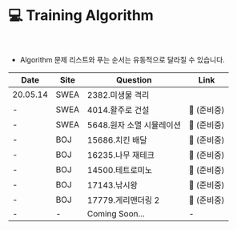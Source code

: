# :computer: Training Algorithm

<br>

- Algorithm 문제 리스트와 푸는 순서는 유동적으로 달라질 수 있습니다.

| Date     | Site | Question                  | Link            |
| -------- | ---- | ------------------------- | --------------- |
| 20.05.14 | SWEA | 2382.미생물 격리          |                 |
| -        | SWEA | 4014.활주로 건설          | :link: (준비중) |
| -        | SWEA | 5648.원자 소멸 시뮬레이션 | :link: (준비중) |
| -        | BOJ  | 15686.치킨 배달           | :link: (준비중) |
| -        | BOJ  | 16235.나무 재테크         | :link: (준비중) |
| -        | BOJ  | 14500.테트로미노          | :link: (준비중) |
| -        | BOJ  | 17143.낚시왕              | :link: (준비중) |
| -        | BOJ  | 17779.게리맨더링 2        | :link: (준비중) |
| -        | -    | Coming Soon...            | -               |